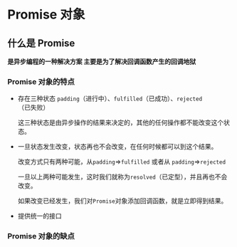 # Promise 对象

## 什么是 Promise

**是异步编程的一种解决方案  主要是为了解决回调函数产生的回调地狱**

### Promise 对象的特点

+ 存在三种状态 `padding`（进行中）、`fulfilled`（已成功）、`rejected`（已失败）

  这三种状态是由异步操作的结果来决定的，其他的任何操作都不能改变这个状态。

+ 一旦状态发生改变，状态再也不会改变，在任何时候都可以到这个结果。

  改变方式只有两种可能，从`padding`=>`fulfilled` 或者从 `padding`=>`rejected`

  一旦以上两种可能发生，这时我们就称为`resolved`（已定型），并且再也不会改变。

  如果改变已经发生，我们对`Promise`对象添加回调函数，就是立即得到结果。

+ 提供统一的接口

### Promise 对象的缺点


